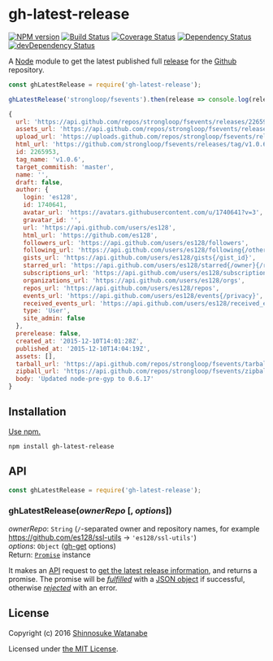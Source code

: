 # gh-latest-release

[![NPM version](https://img.shields.io/npm/v/gh-latest-release.svg)](https://www.npmjs.com/package/gh-latest-release)
[![Build Status](https://travis-ci.org/shinnn/gh-latest-release.svg?branch=master)](https://travis-ci.org/shinnn/gh-latest-release)
[![Coverage Status](https://img.shields.io/coveralls/shinnn/gh-latest-release.svg)](https://coveralls.io/github/shinnn/is-gist-starred?branch=master)
[![Dependency Status](https://david-dm.org/shinnn/gh-latest-release.svg)](https://david-dm.org/shinnn/gh-latest-release)
[![devDependency Status](https://david-dm.org/shinnn/gh-latest-release/dev-status.svg)](https://david-dm.org/shinnn/gh-latest-release#info=devDependencies)

A [Node](https://nodejs.org/) module to get the latest published full [release](https://help.github.com/articles/about-releases/) for the [Github](https://github.com/) repository.

```javascript
const ghLatestRelease = require('gh-latest-release');

ghLatestRelease('strongloop/fsevents').then(release => console.log(release));
```

```javascript
{
  url: 'https://api.github.com/repos/strongloop/fsevents/releases/2265953',
  assets_url: 'https://api.github.com/repos/strongloop/fsevents/releases/2265953/assets',
  upload_url: 'https://uploads.github.com/repos/strongloop/fsevents/releases/2265953/assets{?name,label}',
  html_url: 'https://github.com/strongloop/fsevents/releases/tag/v1.0.6',
  id: 2265953,
  tag_name: 'v1.0.6',
  target_commitish: 'master',
  name: '',
  draft: false,
  author: {
    login: 'es128',
    id: 1740641,
    avatar_url: 'https://avatars.githubusercontent.com/u/1740641?v=3',
    gravatar_id: '',
    url: 'https://api.github.com/users/es128',
    html_url: 'https://github.com/es128',
    followers_url: 'https://api.github.com/users/es128/followers',
    following_url: 'https://api.github.com/users/es128/following{/other_user}',
    gists_url: 'https://api.github.com/users/es128/gists{/gist_id}',
    starred_url: 'https://api.github.com/users/es128/starred{/owner}{/repo}',
    subscriptions_url: 'https://api.github.com/users/es128/subscriptions',
    organizations_url: 'https://api.github.com/users/es128/orgs',
    repos_url: 'https://api.github.com/users/es128/repos',
    events_url: 'https://api.github.com/users/es128/events{/privacy}',
    received_events_url: 'https://api.github.com/users/es128/received_events',
    type: 'User',
    site_admin: false
  },
  prerelease: false,
  created_at: '2015-12-10T14:01:28Z',
  published_at: '2015-12-10T14:04:19Z',
  assets: [],
  tarball_url: 'https://api.github.com/repos/strongloop/fsevents/tarball/v1.0.6',
  zipball_url: 'https://api.github.com/repos/strongloop/fsevents/zipball/v1.0.6',
  body: 'Updated node-pre-gyp to 0.6.17'
}
```

## Installation

[Use npm.](https://docs.npmjs.com/cli/install)

```
npm install gh-latest-release
```

## API

```javascript
const ghLatestRelease = require('gh-latest-release');
```

### ghLatestRelease(*ownerRepo* [, *options*])

*ownerRepo*: `String` (`/`-separated owner and repository names, for example <https://github.com/es128/ssl-utils> → `'es128/ssl-utils'`)  
*options*: `Object` ([gh-get](https://github.com/shinnn/gh-get#options) options)  
Return: [`Promise`](http://www.ecma-international.org/ecma-262/6.0/#sec-promise-constructor) instance

It makes an [API](https://developer.github.com/v3/) request to [get the latest release information](https://developer.github.com/v3/repos/releases/#get-the-latest-release), and returns a promise. The promise will be [*fulfilled*](https://promisesaplus.com/#point-26) with a [JSON object](https://developer.github.com/v3/repos/releases/#response-2) if successful, otherwise [*rejected*](https://promisesaplus.com/#point-30) with an error.

## License

Copyright (c) 2016 [Shinnosuke Watanabe](https://github.com/shinnn)

Licensed under [the MIT License](./LICENSE).
